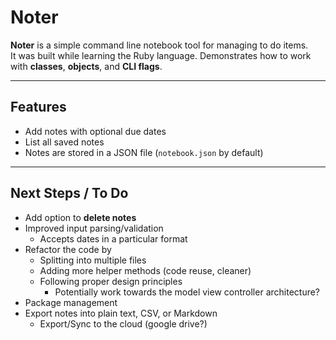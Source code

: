 # Noter

**Noter** is a simple command line notebook tool for managing to do items.  
It was built while learning the Ruby language. Demonstrates how to work with **classes**, **objects**, and **CLI flags**.

---

## Features

- Add notes with optional due dates
- List all saved notes
- Notes are stored in a JSON file (`notebook.json` by default)

---

## Next Steps / To Do
- Add option to **delete notes**
- Improved input parsing/validation
  - Accepts dates in a particular format
- Refactor the code by
  - Splitting into multiple files
  - Adding more helper methods (code reuse, cleaner)
  - Following proper design principles 
    - Potentially work towards the model view controller architecture?
- Package management
- Export notes into plain text, CSV, or Markdown
  - Export/Sync to the cloud (google drive?)


